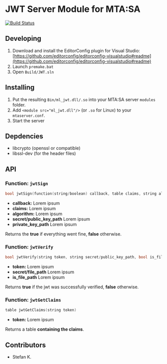 # JWT Server Module for MTA:SA
[![Build Status](https://dev.azure.com/eXo-OpenSource/ml_jwt/_apis/build/status/eXo-OpenSource.ml_jwt?branchName=master)](https://dev.azure.com/eXo-OpenSource/ml_jwt/_build/latest?definitionId=1&branchName=master)
## Developing
1. Download and install the EditorConfig plugin for Visual Studio: [https://github.com/editorconfig/editorconfig-visualstudio#readme](https://github.com/editorconfig/editorconfig-visualstudio#readme)
2. Launch `premake.bat`
3. Open `Build/JWT.sln`

## Installing
1. Put the resulting `Bin/ml_jwt.dll/.so` into your MTA:SA server `modules` folder.
2. Add `<module src="ml_jwt.dll"/>` (or `.so` for Linux) to your `mtaserver.conf`.
3. Start the server

## Depdencies
* libcrypto (openssl or compatible)
* libssl-dev (for the header files)

## API
### Function: `jwtSign`
```cpp
bool jwtSign(function(string/boolean) callback, table claims, string algorithm, string secret/public_key_path, string private_key_path)
```
* __callback:__ Lorem ipsum
* __claims:__ Lorem ipsum
* __algorithm:__ Lorem ipsum
* __secret/public_key_path__ Lorem ipsum
* __private_key_path__ Lorem ipsum

Returns the __true__ if everything went fine, __false__ otherwise.

### Function: `jwtVerify`
```cpp
bool jwtVerify(string token, string secret/public_key_path, bool is_file_path = false)
```
* __token:__ Lorem ipsum
* __secret/file_path__ Lorem ipsum
* __is_file_path__ Lorem ipsum

Returns __true__ if the jwt was successfully verified, __false__ otherwise.

### Function: `jwtGetClaims`
```cpp
table jwtGetClaims(string token)
```
* __token:__ Lorem ipsum

Returns a table __containing the claims__.

## Contributors
* Stefan K.
